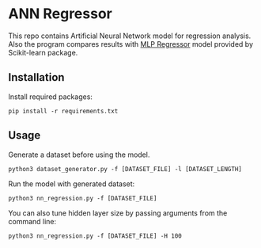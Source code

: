# ANN Regressor
This repo contains Artificial Neural Network model for regression analysis.
Also the program compares results with [MLP Regressor](https://scikit-learn.org/stable/modules/generated/sklearn.neural_network.MLPRegressor.html) 
model provided by Scikit-learn package.

## Installation
Install required packages:
```shell script
pip install -r requirements.txt
```

## Usage
Generate a dataset before using the model.
```shell script
python3 dataset_generator.py -f [DATASET_FILE] -l [DATASET_LENGTH]
```

Run the model with generated dataset:
```shell script
python3 nn_regression.py -f [DATASET_FILE]
```

You can also tune hidden layer size by passing arguments from the command line:
```shell script
python3 nn_regression.py -f [DATASET_FILE] -H 100
```
